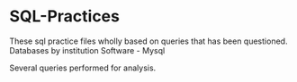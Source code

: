 # SQL-Practices

These sql practice files wholly based on queries that has been questioned. 
Databases by institution
Software -  Mysql

Several queries performed for analysis.
